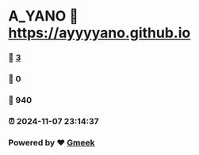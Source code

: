 # A_YANO :link: https://ayyyyano.github.io 
### :page_facing_up: [3](https://ayyyyano.github.io/tag.html) 
### :speech_balloon: 0 
### :hibiscus: 940 
### :alarm_clock: 2024-11-07 23:14:37 
### Powered by :heart: [Gmeek](https://github.com/Meekdai/Gmeek)
